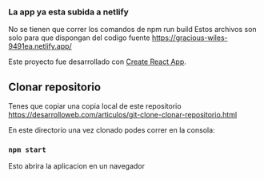 ### La app ya esta subida a netlify

No se tienen que correr los comandos de npm run build
Estos archivos son solo para que dispongan del codigo fuente
https://gracious-wiles-9491ea.netlify.app/

Este proyecto fue desarrollado con [Create React App](https://github.com/facebook/create-react-app).

## Clonar repositorio

Tenes que copiar una copia local de este repositorio
https://desarrolloweb.com/articulos/git-clone-clonar-repositorio.html

En este directorio una vez clonado podes correr en la consola:

### `npm start`
Esto abrira la aplicacion en un navegador


